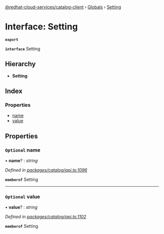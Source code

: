 [@redhat-cloud-services/catalog-client](../README.md) › [Globals](../globals.md) › [Setting](setting.md)

# Interface: Setting

**`export`** 

**`interface`** Setting

## Hierarchy

* **Setting**

## Index

### Properties

* [name](setting.md#optional-name)
* [value](setting.md#optional-value)

## Properties

### `Optional` name

• **name**? : *string*

*Defined in [packages/catalog/api.ts:1096](https://github.com/RedHatInsights/javascript-clients/blob/master/packages/catalog/api.ts#L1096)*

**`memberof`** Setting

___

### `Optional` value

• **value**? : *string*

*Defined in [packages/catalog/api.ts:1102](https://github.com/RedHatInsights/javascript-clients/blob/master/packages/catalog/api.ts#L1102)*

**`memberof`** Setting
